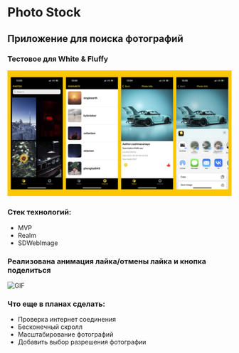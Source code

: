 # Photo Stock
## Приложение для поиска фотографий
### Тестовое для White & Fluffy
![Logo](img/photoStock.jpg)
### Стек технологий:
* MVP
* Realm
* SDWebImage
### Реализована анимация лайка/отмены лайка и кнопка поделиться
![GIF](img/gifLike.gif)

### Что еще в планах сделать:
* Проверка интернет соединения
* Бесконечный скролл
* Масштабирование фотографий
* Добавить выбор разрешения фотографии

